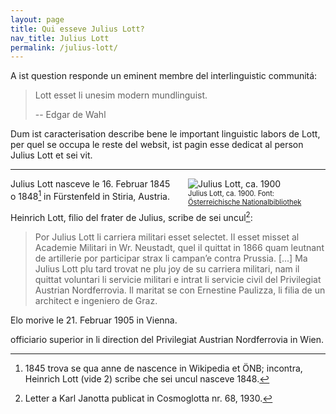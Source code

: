 ```yaml
---
layout: page
title: Qui esseve Julius Lott?
nav_title: Julius Lott
permalink: /julius-lott/
---
```


A ist question responde un eminent membre del interlinguistic communitá:

> Lott esset li unesim modern mundlinguist.
>
> -- Edgar de Wahl

Dum ist caracterisation describe bene le important linguistic labors de Lott, per quel se occupa le reste del websit, ist pagin esse dedicat al person Julius Lott et sei vit.

---

<figure style="margin:0px 20px; float:right; width:200px;">
    <img src="{% link img/lott_1900.jpg %}" alt="Julius Lott, ca. 1900">
    <figcaption style="font-size:0.8em;">Julius Lott, ca. 1900. Font: <a href="http://data.onb.ac.at/rec/baa7817218" target="_blank">Österreichische Nationalbibliothek</a></figcaption>
</figure>

Julius Lott nasceve le 16. Februar 1845 o 1848[^1] in Fürstenfeld in Stiria, Austria.

Heinrich Lott, filio del frater de Julius, scribe de sei uncul[^2]:

> Por Julius Lott li carriera militari esset selectet. Il esset misset al Academie Militari in Wr. Neustadt, quel il quittat in 1866 quam leutnant de artillerie por participar strax li campan’e contra Prussia. [...] Ma Julius Lott plu tard trovat ne plu joy de su carriera militari, nam il quittat voluntari li servicie militari e intrat li servicie civil del Privilegiat Austrian Nordferrovia. Il maritat se con Ernestine Paulizza, li filia de un architect e ingeniero de Graz.

Elo morive le 21. Februar 1905 in Vienna.

officiario superior in li direction del Privilegiat Austrian Nordferrovia in Wien.

[^1]: 1845 trova se qua anne de nascence in Wikipedia et ÖNB; incontra, Heinrich Lott (vide 2) scribe che sei uncul nasceve 1848.
[^2]: Letter a Karl Janotta publicat in Cosmoglotta nr. 68, 1930.
[^3]: Julius Lott, ca. 1900. Font: [Österreichische Nationalbibliothek]{http://data.onb.ac.at/rec/baa7817218}
